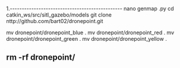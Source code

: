 1.-----------------------------------------------
nano genmap .py
cd catkin_ws/src/sitl_gazebo/models
git clone nttp://github.com/bart02/dronepoint.git

mv dronepoint/dronepoint_blue .
mv dronepoint/dronepoint_red .
mv dronepoint/dronepoint_green .
mv dronepoint/dronepoint_yellow .

rm -rf dronepoint/
--------------------------------------------------
